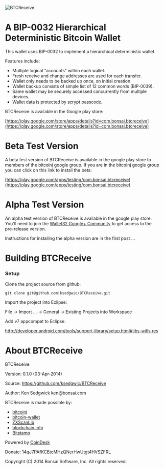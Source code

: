 ![BTCReceive](walrus-256.png)

A BIP-0032 Hierarchical Deterministic Bitcoin Wallet
====================================================

This wallet uses BIP-0032 to implement a hierarchical deterministic
wallet.

Features include:

* Multiple logical "accounts" within each wallet.
* Fresh receive and change addresses are used for each transfer.
* Wallet only needs to be backed up once, on initial creation.
* Wallet backup consists of simple list of 12 common words (BIP-0039).
* Same wallet may be securely accessed concurrently from multiple devices.
* Wallet data is protected by scrypt passcode.

BTCReceive is available in the Google play store:

[https://play.google.com/store/apps/details?id=com.bonsai.btcreceive](https://play.google.com/store/apps/details?id=com.bonsai.btcreceive)

Beta Test Version
================

A beta test version of BTCReceive is available in the google play store
to members of the bitcoinj google group.  If you are in the bitcoinj
google group you can click on this link to install the beta:

[https://play.google.com/apps/testing/com.bonsai.btcreceive](https://play.google.com/apps/testing/com.bonsai.btcreceive)

Alpha Test Version
================

An alpha test version of BTCReceive is available in the google play store.
You'll need to join the
[Wallet32 Google+ Community](https://plus.google.com/u/0/communities/112340435878616981465) to get access to the
pre-release version.

Instructions for installing the alpha version are in the first post ...

Building BTCReceive
===============

### Setup

Clone the project source from github:

    git clone git@github.com:ksedgwic/BTCReceive.git

Import the project into Eclipse:

File -> Import ... -> General -> Existing Projects into Workspace

Add v7 appcompat to Eclipse:

http://developer.android.com/tools/support-library/setup.html#libs-with-res


About BTCReceive
================

BTCReceive

Version: 0.1.0 (03-Apr-2014)

Source:  https://github.com/ksedgwic/BTCReceive

Author:  Ken Sedgwick <ken@bonsai.com>

BTCReceive is made possible by:
* [bitcoinj](https://code.google.com/p/bitcoinj/)
* [bitcoin-wallet](https://github.com/schildbach/bitcoin-wallet)
* [ZXScanLib](https://github.com/LivotovLabs/zxscanlib)
* [blockchain.info](https://blockchain.info)
* [Bitstamp](https://www.bitstamp.net)

Powered by [CoinDesk](http://www.coindesk.com/price)

Donate: [14qJ7PAfKCBtcMHzQNerHwUtgt4HVSZFRL](bitcoin:14qJ7PAfKCBtcMHzQNerHwUtgt4HVSZFRL)

Copyright (C) 2014 Bonsai Software, Inc.  All rights reserved.
